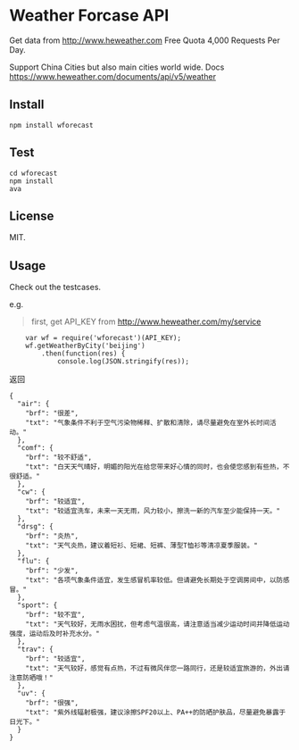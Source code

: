 # Weather Forcase API
Get data from http://www.heweather.com
Free Quota 4,000 Requests Per Day.

Support China Cities but also main cities world wide.
Docs https://www.heweather.com/documents/api/v5/weather

## Install
```
npm install wforecast
```

## Test 
```
cd wforecast
npm install
ava
``` 

## License
MIT.

## Usage
Check out the testcases.

e.g.

> first, get API_KEY from http://www.heweather.com/my/service


```
    var wf = require('wforecast')(API_KEY);
    wf.getWeatherByCity('beijing')
        .then(function(res) {
            console.log(JSON.stringify(res));

```

返回

```
{
  "air": {
    "brf": "很差",
    "txt": "气象条件不利于空气污染物稀释、扩散和清除，请尽量避免在室外长时间活动。"
  },
  "comf": {
    "brf": "较不舒适",
    "txt": "白天天气晴好，明媚的阳光在给您带来好心情的同时，也会使您感到有些热，不很舒适。"
  },
  "cw": {
    "brf": "较适宜",
    "txt": "较适宜洗车，未来一天无雨，风力较小，擦洗一新的汽车至少能保持一天。"
  },
  "drsg": {
    "brf": "炎热",
    "txt": "天气炎热，建议着短衫、短裙、短裤、薄型T恤衫等清凉夏季服装。"
  },
  "flu": {
    "brf": "少发",
    "txt": "各项气象条件适宜，发生感冒机率较低。但请避免长期处于空调房间中，以防感冒。"
  },
  "sport": {
    "brf": "较不宜",
    "txt": "天气较好，无雨水困扰，但考虑气温很高，请注意适当减少运动时间并降低运动强度，运动后及时补充水分。"
  },
  "trav": {
    "brf": "较适宜",
    "txt": "天气较好，感觉有点热，不过有微风伴您一路同行，还是较适宜旅游的，外出请注意防晒哦！"
  },
  "uv": {
    "brf": "很强",
    "txt": "紫外线辐射极强，建议涂擦SPF20以上、PA++的防晒护肤品，尽量避免暴露于日光下。"
  }
}
```


